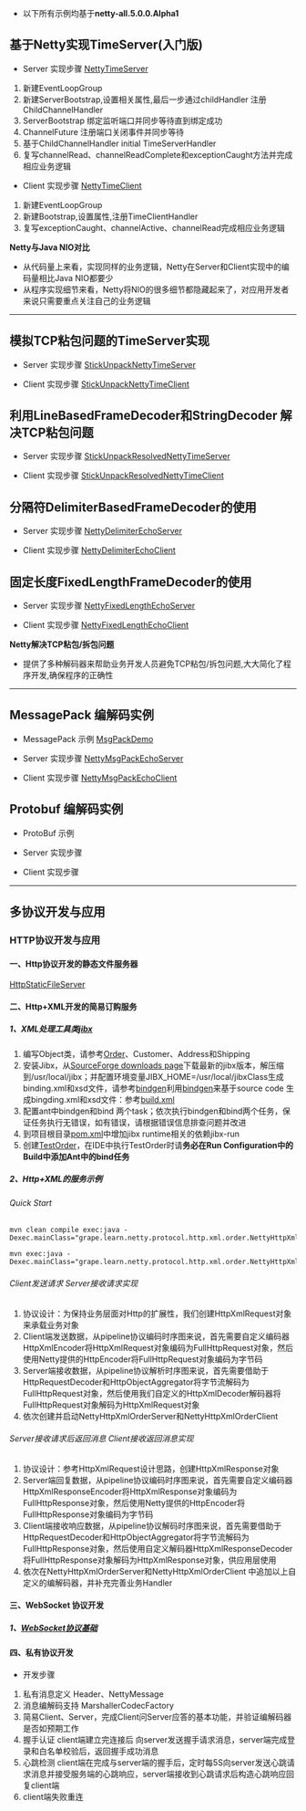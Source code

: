 * 以下所有示例均基于**netty-all.5.0.0.Alpha1**

## 基于Netty实现TimeServer(入门版)

* Server 实现步骤  [NettyTimeServer](src/main/java/grape/learn/netty/NettyTimeServer.java)

1. 新建EventLoopGroup
2. 新建ServerBootstrap,设置相关属性,最后一步通过childHandler 注册ChildChannelHandler
3. ServerBootstrap 绑定监听端口并同步等待直到绑定成功
4. ChannelFuture 注册端口关闭事件并同步等待
5. 基于ChildChannelHandler initial TimeServerHandler
6. 复写channelRead、channelReadComplete和exceptionCaught方法并完成相应业务逻辑

* Client 实现步骤  [NettyTimeClient](src/main/java/grape/learn/netty/NettyTimeClient.java)

1. 新建EventLoopGroup
2. 新建Bootstrap,设置属性,注册TimeClientHandler
3. 复写exceptionCaught、channelActive、channelRead完成相应业务逻辑

**Netty与Java NIO对比**

* 从代码量上来看，实现同样的业务逻辑，Netty在Server和Client实现中的编码量相比Java NIO都要少
* 从程序实现细节来看，Netty将NIO的很多细节都隐藏起来了，对应用开发者来说只需要重点关注自己的业务逻辑


***


<div id="stickunpackresolved"></div>

## 模拟TCP粘包问题的TimeServer实现

* Server 实现步骤 [StickUnpackNettyTimeServer](src/main/java/grape/learn/netty/StickUnpackNettyTimeServer.java)

* Client 实现步骤 [StickUnpackNettyTimeClient](src/main/java/grape/learn/netty/StickUnpackNettyTimeClient.java)

## 利用LineBasedFrameDecoder和StringDecoder 解决TCP粘包问题

* Server 实现步骤 [StickUnpackResolvedNettyTimeServer](src/main/java/grape/learn/netty/StickUnpackResolvedNettyTimeServer.java)

* Client 实现步骤 [StickUnpackResolvedNettyTimeClient](src/main/java/grape/learn/netty/StickUnpackResolvedNettyTimeClient.java)


## 分隔符DelimiterBasedFrameDecoder的使用

* Server 实现步骤 [NettyDelimiterEchoServer](src/main/java/grape/learn/netty/codec/NettyDelimiterEchoServer.java)

* Client 实现步骤 [NettyDelimiterEchoClient](src/main/java/grape/learn/netty/codec/NettyDelimiterEchoClient.java)

## 固定长度FixedLengthFrameDecoder的使用

* Server 实现步骤 [NettyFixedLengthEchoServer](src/main/java/grape/learn/netty/codec/NettyFixedLengthEchoServer.java)

* Client 实现步骤 [NettyFixedLengthEchoClient](src/main/java/grape/learn/netty/codec/NettyFixedLengthEchoClient.java)

**Netty解决TCP粘包/拆包问题**

* 提供了多种解码器来帮助业务开发人员避免TCP粘包/拆包问题,大大简化了程序开发,确保程序的正确性

***

<div id="codec-messagepack"></div>

## MessagePack 编解码实例

* MessagePack 示例 [MsgPackDemo](src/main/java/grape/learn/netty/codec/msgpack/MsgPackDemo.java)

* Server 实现步骤 [NettyMsgPackEchoServer](src/main/java/grape/learn/netty/codec/msgpack/NettyMsgPackEchoServer.java)

* Client 实现步骤 [NettyMsgPackEchoClient](src/main/java/grape/learn/netty/codec/msgpack/NettyMsgPackEchoClient.java)


## Protobuf 编解码实例

* ProtoBuf 示例

* Server 实现步骤

* Client 实现步骤

***

## 多协议开发与应用

<div id="protocol-http"></div>

### HTTP协议开发与应用

#### 一、Http协议开发的静态文件服务器

  [HttpStaticFileServer](src/main/java/grape/learn/netty/protocol/http/file/HttpStaticFileServer.java)
  
#### 二、Http+XML开发的简易订购服务 

##### 1、XML处理工具类[jibx](http://jibx.sourceforge.net/getting-started.html)

1. 编写Object类，请参考[Order](src/main/java/grape/learn/netty/protocol/http/xml/Order.java)、Customer、Address和Shipping
1. 安装Jibx，从[SourceForge downloads page](https://sourceforge.net/projects/jibx/files/)下载最新的jibx版本，解压缩到/usr/local/jibx；并配置环境变量JIBX_HOME=/usr/local/jibxClass生成binding.xml和xsd文件，请参考[bindgen](http://jibx.sourceforge.net/fromcode/bindgen.html)利用[bindgen](http://jibx.sourceforge.net/fromcode/bindgen.html)来基于source code 生成bingding.xml和xsd文件：参考[build.xml](build.xml)
1. 配置ant中bindgen和bind 两个task；依次执行bindgen和bind两个任务，保证任务执行无错误，如有错误，请根据错误信息排查问题并改进
1. 到项目根目录[pom.xml](pom.xml)中增加jibx runtime相关的依赖jibx-run
1. 创建[TestOrder](src/main/java/grape/learn/netty/protocol/http/xml/TestOrder.java)，在IDE中执行TestOrder时请**务必在Run Configuration中的Build中添加Ant中的bind任务**
    
##### 2、Http+XML的服务示例

###### Quick Start
```jshelllanguage
mvn clean compile exec:java -Dexec.mainClass="grape.learn.netty.protocol.http.xml.order.NettyHttpXmlOrderServer"

mvn exec:java -Dexec.mainClass="grape.learn.netty.protocol.http.xml.order.NettyHttpXmlOrderClient"
```
  
###### Client发送请求 Server接收请求实现

1. 协议设计：为保持业务层面对Http的扩展性，我们创建HttpXmlRequest对象来承载业务对象
1. Client端发送数据，从pipeline协议编码时序图来说，首先需要自定义编码器HttpXmlEncoder将HttpXmlRequest对象编码为FullHttpRequest对象，然后使用Netty提供的HttpEncoder将FullHttpRequest对象编码为字节码
1. Server端接收数据，从pipeline协议解析时序图来说，首先需要借助于HttpRequestDecoder和HttpObjectAggregator将字节流解码为FullHttpRequest对象，然后使用我们自定义的HttpXmlDecoder解码器将FullHttpRequest对象解码为HttpXmlRequest对象
1. 依次创建并启动NettyHttpXmlOrderServer和NettyHttpXmlOrderClient
    
###### Server接收请求后返回消息 Client接收返回消息实现

1. 协议设计：参考HttpXmlRequest设计思路，创建HttpXmlResponse对象
1. Server端回复数据，从pipeline协议编码时序图来说，首先需要自定义编码器HttpXmlResponseEncoder将HttpXmlResponse对象编码为FullHttpResponse对象，然后使用Netty提供的HttpEncoder将FullHttpResponse对象编码为字节码
1. Client端接收响应数据，从pipeline协议解码时序图来说，首先需要借助于HttpRequestDecoder和HttpObjectAggregator将字节流解码为FullHttpResponse对象，然后使用自定义解码器HttpXmlResponseDecoder将FullHttpResponse对象解码为HttpXmlResponse对象，供应用层使用
1. 依次在NettyHttpXmlOrderServer和NettyHttpXmlOrderClient 中追加以上自定义的编解码器，并补充完善业务Handler

#### 三、WebSocket 协议开发

##### 1、[WebSocket协议基础](https://www.websocket.org/aboutwebsocket.html)

#### 四、私有协议开发

- 开发步骤

1. 私有消息定义 Header、NettyMessage
2. 消息编解码支持 MarshallerCodecFactory
3. 简易Client、Server，完成Client问Server应答的基本功能，并验证编解码器是否如预期工作
4. 握手认证 client端建立完连接后 向server发送握手请求消息，server端完成登录和白名单校验后，返回握手成功消息
5. 心跳检测 client端在完成与server端的握手后，定时每5S向server发送心跳请求消息并接受服务端的心跳响应，server端接收到心跳请求后构造心跳响应回复client端
6. client端失败重连






